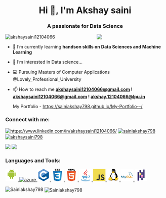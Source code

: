 
<h1 align="center">Hi 👋, I'm Akshay saini</h1>

<h3 align="center">A passionate for Data Science </h3>
<img align='right' src="https://i.imgur.com/OTKgDSt.gif" width="215">

<p align="left"> <img src="https://komarev.com/ghpvc/?username=akshaysaini12104066&label=Profile%20views&color=0e75b6&style=flat" alt="akshaysaini12104066" /> </p>


- 🌱 I’m currently learning **handson skills on Data Sciences and Machine Learning**
- 👀 I’m interested in Data science... 
- 💻 Pursuing Masters of Computer Applications @Lovely_Professional_University 
- 📫 How to reach me **akshaysaini12104066@gmail.com ! akshaysaini12104066@gmail.com ! akshay.12104066@lpu.in**
   
   My Portfolio - https://sainiakshay798.github.io/My-Portfolio--/ 
<h3 align="left">Connect with me:</h3>
<p align="left">
<a href="https://linkedin.com/in/https://www.linkedin.com/in/akshaysaini12104066/" target="blank"><img align="center" 
href="https://kaggle.com/akshaysaini798" target="blank"><img align="center"
src="https://raw.githubusercontent.com/rahuldkjain/github-profile-readme-generator/master/src/images/icons/Social/linked-in-alt.svg" alt="https://www.linkedin.com/in/akshaysaini12104066/" height="30" width="40" /></a>
<a href="https://instagram.com/sainiakshay798" target="blank"><img align="center" src="https://raw.githubusercontent.com/rahuldkjain/github-profile-readme-generator/master/src/images/icons/Social/instagram.svg" alt="sainiakshay798" height="30" width="40" /></a>
<a href="https://kaggle.com/akshaysaini798" target="blank"><img align="center" src="https://raw.githubusercontent.com/rahuldkjain/github-profile-readme-generator/master/src/images/icons/Social/kaggle.svg" alt="akshaysaini798" height="30" width="40" /></a>

</p>

[<img src="https://img.icons8.com/dusk/64/000000/facebook.png"/>](https://www.facebook.com/akshay.saini.798)
[<img target="_blank" src="https://img.icons8.com/cotton/64/000000/whatsapp--v4.png"/>](https://wa.me/919079817260)


<h3 align="left">Languages and Tools:</h3>
<p align="left"> <a href="https://developer.android.com" target="_blank" rel="noreferrer"> <img src="https://raw.githubusercontent.com/devicons/devicon/master/icons/android/android-original-wordmark.svg" alt="android" width="40" height="40"/> </a> <a href="https://azure.microsoft.com/en-in/" target="_blank" rel="noreferrer"> <img src="https://www.vectorlogo.zone/logos/microsoft_azure/microsoft_azure-icon.svg" alt="azure" width="40" height="40"/> </a> <a href="https://www.cprogramming.com/" target="_blank" rel="noreferrer"> <img src="https://raw.githubusercontent.com/devicons/devicon/master/icons/c/c-original.svg" alt="c" width="40" height="40"/> </a> <a href="https://www.w3schools.com/css/" target="_blank" rel="noreferrer"> <img src="https://raw.githubusercontent.com/devicons/devicon/master/icons/css3/css3-original-wordmark.svg" alt="css3" width="40" height="40"/> </a> <a href="https://www.w3.org/html/" target="_blank" rel="noreferrer"> <img src="https://raw.githubusercontent.com/devicons/devicon/master/icons/html5/html5-original-wordmark.svg" alt="html5" width="40" height="40"/> </a> <a href="https://www.java.com" target="_blank" rel="noreferrer"> <img src="https://raw.githubusercontent.com/devicons/devicon/master/icons/java/java-original.svg" alt="java" width="40" height="40"/> </a> <a href="https://developer.mozilla.org/en-US/docs/Web/JavaScript" target="_blank" rel="noreferrer"> <img src="https://raw.githubusercontent.com/devicons/devicon/master/icons/javascript/javascript-original.svg" alt="javascript" width="40" height="40"/> </a> <a href="https://www.linux.org/" target="_blank" rel="noreferrer"> <img src="https://raw.githubusercontent.com/devicons/devicon/master/icons/linux/linux-original.svg" alt="linux" width="40" height="40"/> </a> <a href="https://www.mysql.com/" target="_blank" rel="noreferrer"> <img src="https://raw.githubusercontent.com/devicons/devicon/master/icons/mysql/mysql-original-wordmark.svg" alt="mysql" width="40" height="40"/> </a> <a href="https://pandas.pydata.org/" target="_blank" rel="noreferrer"> <img src="https://raw.githubusercontent.com/devicons/devicon/2ae2a900d2f041da66e950e4d48052658d850630/icons/pandas/pandas-original.svg" alt="pandas" width="40" height="40"/> </a> </p>






<p><img align="left" src="https://github-readme-stats.vercel.app/api/top-langs?username=Sainiakshay798&show_icons=true&locale=en&layout=compact" alt="Sainiakshay798" /></p>

<p>&nbsp;<img align="center" src="https://github-readme-stats.vercel.app/api?username=Sainiakshay798&show_icons=true&locale=en" alt="Sainiakshay798" /></p>

